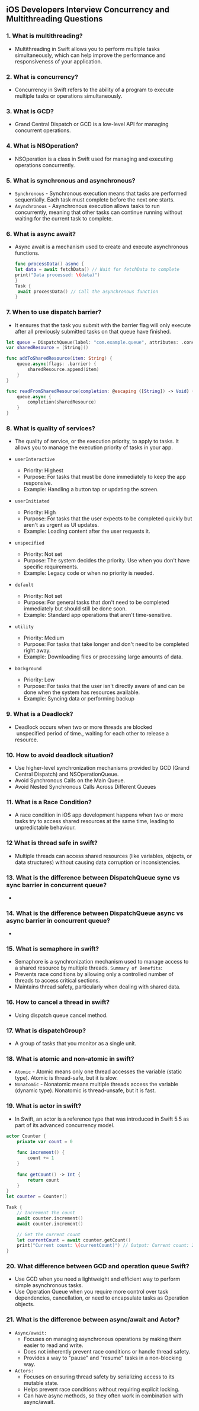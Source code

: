 ## iOS Developers Interview Concurrency and Multithreading Questions

### 1. What is multithreading?
  - Multithreading in Swift allows you to perform multiple tasks simultaneously, which can help improve the performance and 
   responsiveness of your application.

### 2. What is concurrency?
  - Concurrency in Swift refers to the ability of a program to execute multiple tasks or operations simultaneously.

### 3. What is GCD?
  - Grand Central Dispatch or GCD is a low-level API for managing concurrent operations.
    
### 4. What is NSOperation?
  - NSOperation is a class in Swift used for managing and executing operations concurrently.

### 5. What is synchronous and asynchronous? 
  - `Synchronous`
        - Synchronous execution means that tasks are performed sequentially. Each task must complete before the next one starts.
  - `Asynchronous`
        - Asynchronous execution allows tasks to run concurrently, meaning that other tasks can continue running without waiting for the current task to complete.
    
### 6. What is async await?
  - Async await is a mechanism used to create and execute asynchronous functions.
    ```swift
    func processData() async {
    let data = await fetchData() // Wait for fetchData to complete
    print("Data processed: \(data)")
    }
    Task {
     await processData() // Call the asynchronous function
    }
    ```
### 7. When to use dispatch barrier?
  -  It ensures that the task you submit with the barrier flag will only execute after all previously submitted tasks on that queue have finished.
```swift
let queue = DispatchQueue(label: "com.example.queue", attributes: .concurrent)
var sharedResource = [String]()

func addToSharedResource(item: String) {
    queue.async(flags: .barrier) {
        sharedResource.append(item)
    }
}

func readFromSharedResource(completion: @escaping ([String]) -> Void) {
    queue.async {
        completion(sharedResource)
    }
}

```
### 8. What is quality of services?
- The quality of service, or the execution priority, to apply to tasks. It allows you to manage the execution priority of tasks in your app.
  
 - `userInteractive`
    - Priority: Highest
    - Purpose: For tasks that must be done immediately to keep the app responsive.
    - Example: Handling a button tap or updating the screen.
- `userInitiated`
    - Priority: High
    - Purpose: For tasks that the user expects to be completed quickly but aren't as urgent as UI updates.
    - Example: Loading content after the user requests it.
- `unspecified`
    - Priority: Not set
    - Purpose: The system decides the priority. Use when you don't have specific requirements.
    - Example: Legacy code or when no priority is needed.
- `default`
    - Priority: Not set
    - Purpose: For general tasks that don't need to be completed immediately but should still be done soon.
    - Example: Standard app operations that aren't time-sensitive.
- `utility`
    - Priority: Medium
    - Purpose: For tasks that take longer and don't need to be completed right away.
    - Example: Downloading files or processing large amounts of data.
- `background`
    - Priority: Low
    - Purpose: For tasks that the user isn't directly aware of and can be done when the system has resources available.
    - Example: Syncing data or performing backup
  
### 9. What is a Deadlock?
  - Deadlock occurs when two or more threads are blocked  unspecified period of time., waiting for each other to release a resource.
    
### 10. How to avoid deadlock situation?
  - Use higher-level synchronization mechanisms provided by GCD (Grand Central Dispatch) and NSOperationQueue.
  - Avoid Synchronous Calls on the Main Queue.
  - Avoid Nested Synchronous Calls Across Different Queues

### 11. What is a Race Condition?
  - A race condition in iOS app development happens when two or more tasks try to access 
    shared resources at the same time, leading to unpredictable behaviour.

### 12 What is thread safe in swift?
  -  Multiple threads can access shared resources (like variables, objects, or data structures) without causing data corruption or inconsistencies.
    
### 13. What is the difference between DispatchQueue sync vs sync barrier in concurrent queue?
   - 

### 14. What is the difference between DispatchQueue async vs async barrier in concurrent queue?
   - 
### 15. What is semaphore in swift?
   - Semaphore is a synchronization mechanism used to manage access to a shared resource by multiple threads.
     `Summary of Benefits`:
   -  Prevents race conditions by allowing only a controlled number of threads to access critical sections.
   -  Maintains thread safety, particularly when dealing with shared data.

### 16. How to cancel a thread in swift?
   - Using dispatch queue cancel method.
     
### 17. What is dispatchGroup?
   - A group of tasks that you monitor as a single unit.

### 18. What is atomic and non-atomic in swift?
  - `Atomic` - Atomic means only one thread accesses the variable (static type). Atomic is 
               thread-safe, but it is slow.
  - `Nonatomic` - Nonatomic means multiple threads access the variable (dynamic type). 
                  Nonatomic is thread-unsafe, but it is fast.
    
### 19. What is actor in swift?
  - In Swift, an actor is a reference type that was introduced in Swift 5.5 as part of its advanced concurrency model.

``` swift
actor Counter {
    private var count = 0
    
    func increment() {
        count += 1
    }
    
    func getCount() -> Int {
        return count
    }
}
let counter = Counter()

Task {
    // Increment the count
    await counter.increment()
    await counter.increment()

    // Get the current count
    let currentCount = await counter.getCount()
    print("Current count: \(currentCount)") // Output: Current count: 2
}
```
### 20. What difference between GCD and operation queue Swift?
  - Use GCD when you need a lightweight and efficient way to perform simple asynchronous tasks.
  - Use Operation Queue when you require more control over task dependencies, cancellation, or need to encapsulate tasks as Operation objects.

### 21. What is the difference between async/await and Actor?
- `Async/await:`
    - Focuses on managing asynchronous operations by making them easier to read and write.
    - Does not inherently prevent race conditions or handle thread safety.
    - Provides a way to "pause" and "resume" tasks in a non-blocking way.
- `Actors:`
    - Focuses on ensuring thread safety by serializing access to its mutable state.
    - Helps prevent race conditions without requiring explicit locking.
    - Can have async methods, so they often work in combination with async/await.
